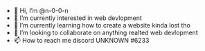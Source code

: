 - 👋 Hi, I’m @n-0-0-n
- 👀 I’m currently interested in web devlopment
- 🌱 I’m currently learning how to create a website kinda lost tho
- 💞️ I’m looking to collaborate on anything realted web devlopment
- 📫 How to reach me discord UNKNOWN #6233

